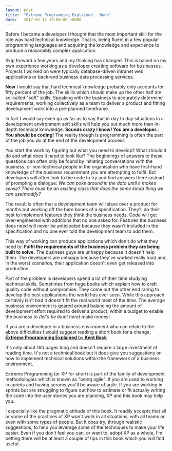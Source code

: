 ```yaml
---
layout: post
title:  "Extreme Programming Explained - Book"
date:   2017-02-12 19:00:00 +0000
---
```


Before I became a developer I thought that the most important skill for the role was hard technical knowledge. That is, being fluent in a few popular
programming languages and acquiring the knowledge and experience to produce a reasonably complex application.

Skip forward a few years and my thinking has changed. This is based on my own experience working as a developer creating software for businesses. Projects
I worked on were typically database-driven intranet web applications or back-end business data processing services.

**Now** I would say that hard technical knowledge probably only accounts for fifty percent of the job. The skills which should make up the other
half are so-called "soft" skills: Speaking with the business to accurately determine requirements, working collectively as a team to deliver
a product and fitting development work into a pre-planned timeframe.

In fact I would say even go as far as to say that in day to day situations in a development environment soft skills will help you out much more
than in-depth technical knowledge. **Sounds crazy I know! You are a developer.. You should be coding!** The reality though is programming is often
the part of the job you do at the end of the development process.

You start the work by figuring out what you need to develop? What should it do and what does it need to look like? The beginnings of answers to these
questions can often only be found by initiating conversations with the business, or non-technical people in the organisation who have first-hand
knowledge of the business requirement you are attempting to fulfil. But developers will often look to the code to try and find answers there instead
of prompting a dialogue: *We can poke around in the data until it makes sense? There must be an existing class that does the same kinda thing
we can use/modify?*

The result is often that a development team will slave over a product for months but working off the bare bones of a specification. They'll do their best to
implement features they think the business needs. Code will get over-engineered with additions that no one asked for. Features the business does
need will never be anticipated because they wasn't included in the specification and no one ever told the development team to add them.

This way of working can produce applications which don't do what they need to: **Fulfil the requirements of the business problem they are being
built to solve.** The business guys are unhappy because it doesn't help them. The developers are unhappy because they've worked really hard and,
in the worst scenarios, their application doesn't even get released into production.

Part of the problem is developers spend a lot of their time studying technical skills. Sometimes from huge books which explain how to craft quality
code without compromise. They come out the other end raring to develop the best applications the world has ever seen. While this approach certainly
isn't bad it doesn't fit the real world most of the time. The average business environment is geared around balancing the amount of development effort
required to deliver a product, within a budget to enable the business to *(let's be blunt here)* make money!

If you are a developer in a business environment who can relate to the above difficulties I would suggest reading a short book for a change:
[**Extreme Programming Explained** by **Kent Beck**](https://www.google.co.uk/search?q=extreme+programming+explained)

It's only about 160 pages long and doesn't require a large investment of reading time. It's not a technical book but it does give you suggestions
on how to implement technical solutions within the framework of a business environment.

Extreme Programming (or XP for short) is part of the family of development methodologies which is known as "being agile". If you are used to working
in sprints and having scrums you'll be aware of agile. If you are working in sprints but are struggling to figure out how to estimate or fit actually
writing the code into the user stories you are planning, XP and this book may help you.

I especially like the pragmatic attitude of this book. It readily accepts that all or some of the practices of XP won't work in all situations, with
all teams or even with some types of people. But it does try, through realistic suggestions, to help you leverage some of the techniques to make your
life easier. Even if you don't feel you can, or want to, adopt XP as a whole, I'm betting there will be at least a couple of tips in this book which
you will find useful.
